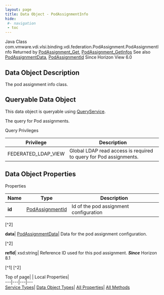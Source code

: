 ```yaml
---
layout: page
title: Data Object - PodAssignmentInfo
hide:
 #- navigation
 - toc
---
```






Java Class
    com.vmware.vdi.vlsi.binding.vdi.federation.PodAssignment.PodAssignmentInfo
Returned by
     [PodAssignment_Get](vdi.federation.PodAssignment.md#get), [PodAssignment_GetInfos](vdi.federation.PodAssignment.md#getInfos)
See also
     [PodAssignmentData](vdi.federation.PodAssignment.PodAssignmentData.md), [PodAssignmentId](vdi.entity.PodAssignmentId.md)
Since 
    Horizon View 6.0

## Data Object Description 

The pod assignment info class. 

##  Queryable Data Object 

This data object is queryable using [QueryService](vdi.query.QueryService.md "QueryService"). 

The query for Pod assignments. 

Query Privileges 

Privilege |  Description   
---|---  
FEDERATED_LDAP_VIEW|  Global LDAP read access is required to query for Pod assignments.   
  


## Data Object Properties

Properties

Name |  Type |  Description   
---|---|---  
**id**| [PodAssignmentId](vdi.entity.PodAssignmentId.md)|  Id of the pod assignment configuration   


[^2]

  
**data**| [PodAssignmentData](vdi.federation.PodAssignment.PodAssignmentData.md)|  Data for the pod assignment configuration.   


[^2]

  
**refId**|  xsd:string|  Reference ID used for this pod assignment.  **_Since_** Horizon 8.1  


[^1]
[^2]

  
  
  
Top of page| | Local Properties|   
---|---|---|---  
[Service Types](index-mo_types.md)| [Data Object Types](index-do_types.md)| [All Properties](index-properties.md)| [All Methods](index-methods.md)  
  
  

